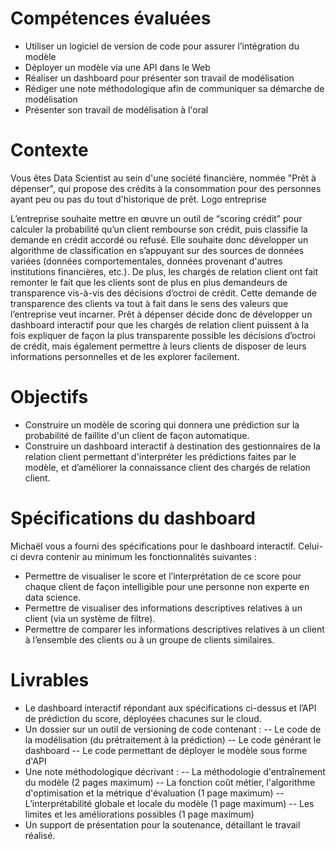 # Compétences évaluées
- Utiliser un logiciel de version de code pour assurer l’intégration du modèle
- Déployer un modèle via une API dans le Web
- Réaliser un dashboard pour présenter son travail de modélisation
- Rédiger une note méthodologique afin de communiquer sa démarche de modélisation
- Présenter son travail de modélisation à l'oral

# Contexte
Vous êtes Data Scientist au sein d'une société financière, nommée "Prêt à dépenser",  qui propose des crédits à la consommation pour des personnes ayant peu ou pas du tout d'historique de prêt.
Logo entreprise 
 
L’entreprise souhaite mettre en œuvre un outil de “scoring crédit” pour calculer la probabilité qu’un client rembourse son crédit, puis classifie la demande en crédit accordé ou refusé. Elle souhaite donc développer un algorithme de classification en s’appuyant sur des sources de données variées (données comportementales, données provenant d'autres institutions financières, etc.).
De plus, les chargés de relation client ont fait remonter le fait que les clients sont de plus en plus demandeurs de transparence vis-à-vis des décisions d’octroi de crédit. Cette demande de transparence des clients va tout à fait dans le sens des valeurs que l’entreprise veut incarner.
Prêt à dépenser décide donc de développer un dashboard interactif pour que les chargés de relation client puissent à la fois expliquer de façon la plus transparente possible les décisions d’octroi de crédit, mais également permettre à leurs clients de disposer de leurs informations personnelles et de les explorer facilement. 

# Objectifs 
- Construire un modèle de scoring qui donnera une prédiction sur la probabilité de faillite d'un client de façon automatique.
- Construire un dashboard interactif à destination des gestionnaires de la relation client permettant d'interpréter les prédictions faites par le modèle, et d’améliorer la connaissance client des chargés de relation client.

# Spécifications du dashboard
Michaël vous a fourni des spécifications pour le dashboard interactif. Celui-ci devra contenir au minimum les fonctionnalités suivantes :
- Permettre de visualiser le score et l’interprétation de ce score pour chaque client de façon intelligible pour une personne non experte en data science.
- Permettre de visualiser des informations descriptives relatives à un client (via un système de filtre).
- Permettre de comparer les informations descriptives relatives à un client à l’ensemble des clients ou à un groupe de clients similaires.

# Livrables 
- Le dashboard interactif répondant aux spécifications ci-dessus et l’API de prédiction du score, déployées chacunes sur le cloud.
- Un dossier sur un outil de versioning de code contenant :
-- Le code de la modélisation (du prétraitement à la prédiction)
-- Le code générant le dashboard
-- Le code permettant de déployer le modèle sous forme d'API
- Une note méthodologique décrivant :
-- La méthodologie d'entraînement du modèle (2 pages maximum)
-- La fonction coût métier, l'algorithme d'optimisation et la métrique d'évaluation (1 page maximum)
-- L’interprétabilité globale et locale du modèle (1 page maximum)
-- Les limites et les améliorations possibles (1 page maximum)
- Un support de présentation pour la soutenance, détaillant le travail réalisé.



